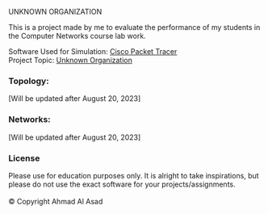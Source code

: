 UNKNOWN ORGANIZATION

This is a project made by me to evaluate the performance of my students in the Computer Networks course lab work.

Software Used for Simulation: [Cisco Packet Tracer](https://www.netacad.com/courses/packet-tracer)
<br> Project Topic: [Unknown Organization](https://github.com/ExGranite/unknown-organization/blob/main/Unknown%20Organization.pdf)


### Topology:

[Will be updated after August 20, 2023]
<!-- <p><img src="https://github.com/ExGranite/the-kingdom-of-holfort/blob/main/Topology.png"></p> -->


### Networks:

[Will be updated after August 20, 2023]


### License

Please use for education purposes only. It is alright to take inspirations, but please do not use the exact software for your projects/assignments. <br> <br> © Copyright Ahmad Al Asad
